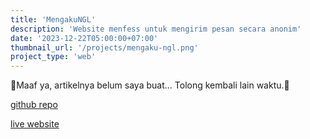 ```yaml
---
title: 'MengakuNGL'
description: 'Website menfess untuk mengirim pesan secara anonim'
date: '2023-12-22T05:00:00+07:00'
thumbnail_url: '/projects/mengaku-ngl.png'
project_type: 'web'
---
```

🚧Maaf ya, artikelnya belum saya buat... Tolong kembali lain waktu.🚧

[github repo](https://github.com/thiotimoo/mengaku-ngl)

[live website](https://mengaku-ngl.vercel.app)
